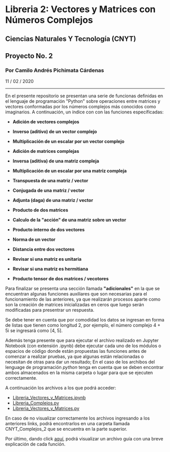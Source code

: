 # Libreria 2: Vectores y Matrices con Números Complejos
## Ciencias Naturales Y Tecnología (CNYT)
## Proyecto No. 2
### Por Camilo Andrés Pichimata Cárdenas
11 / 02 / 2020
___
En el presente repositorio se presentan una serie de funcionas definidas en el lenguaje de programación "Python" sobre operaciones entre matrices y vectores conformadas por los números complejos más conocidos como imaginarios. A continuación, un índice con con las funciones específicadas:

+ **Adición de vectores complejos**

+ **Inverso (aditivo) de un vector complejo**

+ **Multiplicación de un escalar por un vector complejo**

+ **Adición de matrices complejas**

+ **Inversa (aditiva) de una matriz compleja**

+ **Multiplicación de un escalar por una matriz compleja**

+ **Transpuesta de una matriz / vector**

+ **Conjugada de una matriz / vector**

+ **Adjunta (daga) de una matriz / vector**

+ **Producto de dos matrices**

+ **Calculo de la "acción" de una matriz sobre un vector**

+ **Producto interno de dos vectores**

+ **Norma de un vector**

+ **Distancia entre dos vectores**

+ **Revisar si una matriz es unitaria**

+ **Revisar si una matriz es hermitiana**

+ **Producto tensor de dos matrices / vecotores**

Para finalizar se presenta una sección llamada **"adicionales"** en la que se encuentran algunas funciones auxiliares que son necesarias para el funcionamiento de las anteriores, ya que realizarán procesos aparte como son la creación de matrices inicializadas en ceros que luego serán modificadas para presentrar un respuesta.

Se debe tener en cuenta que por comodidad los datos se ingresan en forma de listas que tienen como longitud 2, por ejemplo, el número complejo 4 + 5i se ingresará como [4, 5].

Además tenga presente que para ejecutar el archivo realizado en Jupyter Notebook (con extensión .ipynb) debe ejecutar cada uno de los módulos o espacios de código donde están propuestas las funciones antes de comenzar a realizar pruebas, ya que algunas están relacionadas o necesitan de otras para dar un resultado; En el caso de los archibos del lenguage de programación *python* tenga en cuenta que se deben encontrar ambos almacenados en la misma carpeta o lugar para que se ejecuten correctamente.

A continuación los archivos a los que podrá acceder:

- [Libreria_Vectores_y_Matrices.ipynb](https://github.com/CamiloPichimata/Libreria-2-Vectores_Matrices-Complejos/blob/master/CNYT_Complejos_2/Archivos_ipynb/Libreria_Vectores_y_Matrices.ipynb)
- [Libreria_Complejos.py](https://github.com/CamiloPichimata/Libreria-2-Vectores_Matrices-Complejos/blob/master/CNYT_Complejos_2/Archibos_py/Libreria_Complejos.py)
- [Libreria_Vectores_y_Matrices.py](https://github.com/CamiloPichimata/Libreria-2-Vectores_Matrices-Complejos/blob/master/CNYT_Complejos_2/Archibos_py/Libreria_Vectores_y_Matrices.py)

En caso de no visualizar correctamente los archivos ingresando a los anteriores links, podrá encontrarlos en una carpeta llamada CNYT_Complejos_2 que se encuentra en la parte superior.

Por último, dando click [aquí](http://htmlpreview.github.io/?https://github.com/CamiloPichimata/Libreria-2-Vectores_Matrices-Complejos/blob/master/CNYT_Complejos_2/Archivos_html/Libreria_Vectores_y_Matrices.html), podrá visualizar un archivo guía con una breve explicación de cada función.

